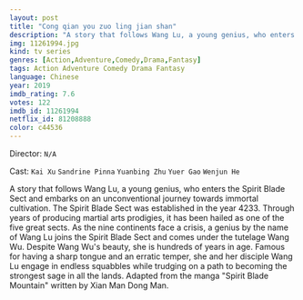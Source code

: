 ```yaml
---
layout: post
title: "Cong qian you zuo ling jian shan"
description: "A story that follows Wang Lu, a young genius, who enters the Spirit Blade Sect and embarks on an unconventional journey towards immortal cultivation. The Spirit Blade Sect was established in the year 4233. Through years of producing martial arts prodigies, it has been hailed as one of the five great sects. As the nine continents face a crisis, a genius by the name of Wang Lu joins the Spirit Blade Sect and comes under the tutelage Wang Wu. Despite Wang Wu's beauty, she is hundreds of years in age. Famous for having a sharp tongue a.."
img: 11261994.jpg
kind: tv series
genres: [Action,Adventure,Comedy,Drama,Fantasy]
tags: Action Adventure Comedy Drama Fantasy 
language: Chinese
year: 2019
imdb_rating: 7.6
votes: 122
imdb_id: 11261994
netflix_id: 81208888
color: c44536
---
```

Director: `N/A`  

Cast: `Kai Xu` `Sandrine Pinna` `Yuanbing Zhu` `Yuer Gao` `Wenjun He` 

A story that follows Wang Lu, a young genius, who enters the Spirit Blade Sect and embarks on an unconventional journey towards immortal cultivation. The Spirit Blade Sect was established in the year 4233. Through years of producing martial arts prodigies, it has been hailed as one of the five great sects. As the nine continents face a crisis, a genius by the name of Wang Lu joins the Spirit Blade Sect and comes under the tutelage Wang Wu. Despite Wang Wu's beauty, she is hundreds of years in age. Famous for having a sharp tongue and an erratic temper, she and her disciple Wang Lu engage in endless squabbles while trudging on a path to becoming the strongest sage in all the lands. Adapted from the manga "Spirit Blade Mountain" written by Xian Man Dong Man.